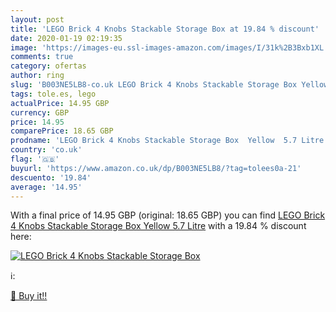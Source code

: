 ```yaml
---
layout: post
title: 'LEGO Brick 4 Knobs Stackable Storage Box at 19.84 % discount'
date: 2020-01-19 02:19:35
image: 'https://images-eu.ssl-images-amazon.com/images/I/31k%2B3Bxb1XL._SL200_.jpg'
comments: true
category: ofertas
author: ring
slug: 'B003NE5LB8-co.uk LEGO Brick 4 Knobs Stackable Storage Box Yellow 5.7 Litre'
tags: tole.es, lego
actualPrice: 14.95 GBP
currency: GBP
price: 14.95
comparePrice: 18.65 GBP
prodname: 'LEGO Brick 4 Knobs Stackable Storage Box  Yellow  5.7 Litre'
country: 'co.uk'
flag: '🇬🇧'
buyurl: 'https://www.amazon.co.uk/dp/B003NE5LB8/?tag=tolees0a-21'
descuento: '19.84'
average: '14.95'
---
```


With a final price of 14.95 GBP (original: 18.65 GBP) you can find [LEGO Brick 4 Knobs Stackable Storage Box  Yellow  5.7 Litre](https://www.amazon.co.uk/dp/B003NE5LB8/?tag=tolees0a-21) with a  19.84 % discount here:

[![LEGO Brick 4 Knobs Stackable Storage Box](https://images-eu.ssl-images-amazon.com/images/I/31k%2B3Bxb1XL._SL200_.jpg)](https://www.amazon.co.uk/dp/B003NE5LB8/?tag=tolees0a-21)

ℹ️:


[🛒 Buy it!!](https://www.amazon.co.uk/dp/B003NE5LB8/?tag=tolees0a-21)
